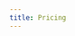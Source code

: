 ```yaml
---
title: Pricing
---
```


<ExternalRedirect href="https://docs.starswap.xyz/sdk/2.0.0/guides/pricing" />
